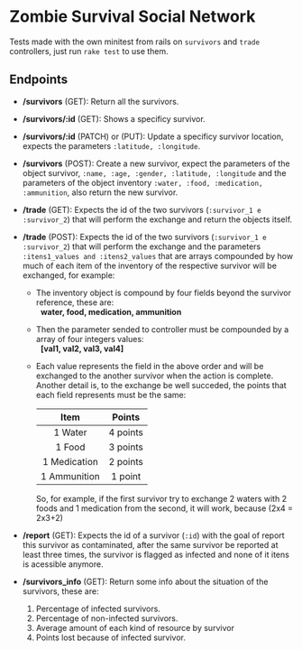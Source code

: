 # Zombie Survival Social Network

Tests made with the own minitest from rails on `survivors` and `trade` controllers, just run `rake test` to use them.

## Endpoints

* **/survivors** (GET): Return all the survivors.

* **/survivors/:id** (GET): Shows a specificy survivor.

* **/survivors/:id** (PATCH) or (PUT): Update a specificy survivor location, expects the parameters `:latitude, :longitude`.

* **/survivors** (POST): Create a new survivor, expect the parameters of the object survivor, `:name, :age, :gender, :latitude, :longitude` and the parameters of the object inventory `:water, :food, :medication, :ammunition`, also return the new survivor.

* **/trade** (GET): Expects the id of the two survivors (`:survivor_1 e :survivor_2`) that will perform the exchange and return the objects itself.

* **/trade** (POST): Expects the id of the two survivors (`:survivor_1 e :survivor_2`) that will perform the exchange and the parameters `:itens1_values and :itens2_values` that are arrays compounded by how much of each item of the inventory of the respective survivor will be exchanged, for example:
  - The inventory object is compound by four fields beyond the survivor reference, these are:  
      &nbsp;&nbsp;**water, food, medication, ammunition**  
  - Then the parameter sended to controller must be compounded by a array of four integers values:  
      &nbsp;&nbsp;**[val1, val2, val3, val4]**  
  - Each value represents the field in the above order and will be exchanged to the another survivor when the action is complete.  
    Another detail is, to the exchange be well succeded, the points that each field represents must be the same:  

    | Item         | Points   |
    |:------------:|:--------:|
    | 1 Water      | 4 points |
    | 1 Food       | 3 points |
    | 1 Medication | 2 points |
    | 1 Ammunition | 1 point  |  

    So, for example, if the first survivor try to exchange 2 waters with 2 foods and 1 medication from the second, it will work, because (2x4 = 2x3+2)

* **/report** (GET): Expects the id of a survivor (`:id`) with the goal of report this survivor as contaminated, after the same survivor be reported at least three times, the survivor is flagged as infected and none of it itens is acessible anymore.

* **/survivors_info** (GET): Return some info about the situation of the survivors, these are:
    1. Percentage of infected survivors.
    2. Percentage of non-infected survivors.
    3. Average amount of each kind of resource by survivor
    4. Points lost because of infected survivor.

